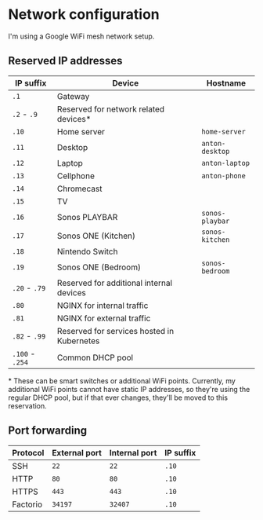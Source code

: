 # Network configuration

I'm using a Google WiFi mesh network setup.


## Reserved IP addresses

| IP suffix       | Device                                     | Hostname        |
| --------------- | ------------------------------------------ | --------------- |
|            `.1` | Gateway                                    |
|   `.2` -   `.9` | Reserved for network related devices*      |
|           `.10` | Home server                                | `home-server`   |
|           `.11` | Desktop                                    | `anton-desktop` |
|           `.12` | Laptop                                     | `anton-laptop`  |
|           `.13` | Cellphone                                  | `anton-phone`   |
|           `.14` | Chromecast                                 |
|           `.15` | TV                                         |
|           `.16` | Sonos PLAYBAR                              | `sonos-playbar` |
|           `.17` | Sonos ONE (Kitchen)                        | `sonos-kitchen` |
|           `.18` | Nintendo Switch                            |
|           `.19` | Sonos ONE (Bedroom)                        | `sonos-bedroom` |
|  `.20` -  `.79` | Reserved for additional internal devices   |
|           `.80` | NGINX for internal traffic                 |
|           `.81` | NGINX for external traffic                 |
|  `.82` -  `.99` | Reserved for services hosted in Kubernetes |
| `.100` - `.254` | Common DHCP pool                           |

\* These can be smart switches or additional WiFi points. Currently, my additional WiFi points cannot have static IP addresses, so they're using the regular DHCP pool, but if that ever changes, they'll be moved to this reservation.


## Port forwarding

| Protocol | External port | Internal port | IP suffix |
| -------- | ------------- | ------------- | --------- |
| SSH      |         `22`  |          `22` |     `.10` |
| HTTP     |         `80`  |          `80` |     `.10` |
| HTTPS    |         `443` |         `443` |     `.10` |
| Factorio |       `34197` |       `32407` |     `.10` |
